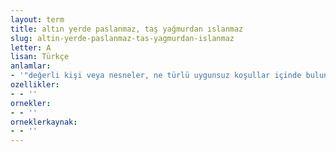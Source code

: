 ```yaml
---
layout: term
title: altın yerde paslanmaz, taş yağmurdan ıslanmaz
slug: altin-yerde-paslanmaz-tas-yagmurdan-islanmaz
letter: A
lisan: Türkçe
anlamlar:
- '"değerli kişi veya nesneler, ne türlü uygunsuz koşullar içinde bulunurlarsa bulunsunlar değerlerini ve niteliklerini yitirmezler" anlamında kullanılan bir söz'
ozellikler:
- - ''
ornekler:
- - ''
orneklerkaynak:
- - ''
---
```

